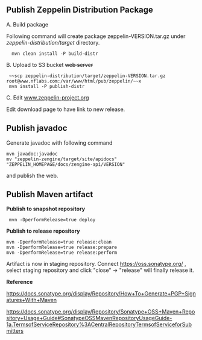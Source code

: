 Publish Zeppelin Distribution Package
------

A. Build package

Following command will create package zeppelin-VERSION.tar.gz under _zeppelin-distribution/target_ directory.

      mvn clean install -P build-distr


B. Upload to S3 bucket ~~web server~~

     ~~scp zeppelin-distribution/target/zeppelin-VERSION.tar.gz root@www.nflabs.com:/var/www/html/pub/zeppelin/~~x
     mvn install -P publish-distr


C. Edit www.zeppelin-project.org

Edit download page to have link to new release.


Publish javadoc
-------

Generate javadoc with following command

    mvn javadoc:javadoc
    mv "zeppelin-zengine/target/site/apidocs" "ZEPPELIN_HOMEPAGE/docs/zengine-api/VERSION"

and publish the web.


Publish Maven artifact
------------

**Publish to snapshot repository**

     mvn -DperformRelease=true deploy


**Publish to release repository**

    mvn -DperformRelease=true release:clean
    mvn -DperformRelease=true release:prepare
    mvn -DperformRelease=true release:perform

Artifact is now in staging repository.
Connect https://oss.sonatype.org/ , select staging repository and click "close" -> "release" will finally release it.


**Reference**

https://docs.sonatype.org/display/Repository/How+To+Generate+PGP+Signatures+With+Maven

https://docs.sonatype.org/display/Repository/Sonatype+OSS+Maven+Repository+Usage+Guide#SonatypeOSSMavenRepositoryUsageGuide-1a.TermsofServiceRepository%3ACentralRepositoryTermsofServiceforSubmitters
